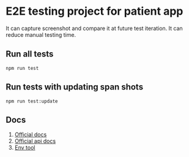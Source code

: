 # E2E testing project for patient app

It can capture screenshot and compare it at future test iteration.
It can reduce manual testing time.

## Run all tests

```shell 
npm run test
```

## Run tests with updating span shots

```shell
npm run test:update
```

## Docs

1. [Official docs](https://pptr.dev/)
1. [Official api docs](https://github.com/puppeteer/puppeteer/blob/main/docs/)
2. [Env tool](https://www.npmjs.com/package/jest-environment-puppeteer)
